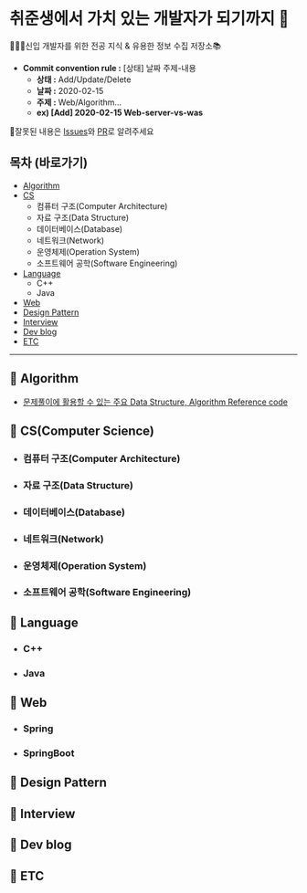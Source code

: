 # 취준생에서 가치 있는 개발자가 되기까지 💪
👨🏻‍💻신입 개발자를 위한 전공 지식 & 유용한 정보 수집 저장소📚

* __Commit convention rule :__ [상태] 날짜 주제-내용
  + __상태 :__ Add/Update/Delete
  + __날짜 :__ 2020-02-15
  + __주제 :__ Web/Algorithm...
  + __ex) [Add] 2020-02-15 Web-server-vs-was__

  
📢잘못된 내용은 [Issues](https://github.com/doorisopen/developers-library/issues)와 [PR](https://github.com/doorisopen/developers-library/pulls)로 알려주세요

<!-- 디렉토리 구조 예시
```sh
├─Github
│  │  README.md
│  ├─docs
│  │      01-git-설치.md
│  │      02-github-회원가입.md
│  └─images
│          demun-001.jpg
│          demun-002.jpg
├─Javascript
│  │  README.md
│  ├─docs
│  └─images
└─Sublimetext
   │  README.md
   │  Sublime Text 3.zip
   ├─docs
   │      01-프로그램-설치.md
   │      02-플러그인-설치.md
   └─images
           demun-024.jpg
           demun-025.jpg
```
-->
## 목차 (바로가기)
* [Algorithm](https://github.com/doorisopen/developers-library#-algorithm)
* [CS](https://github.com/doorisopen/developers-library#-cscomputer-science)
  + 컴퓨터 구조(Computer Architecture)
  + 자료 구조(Data Structure)
  + 데이터베이스(Database)
  + 네트워크(Network)
  + 운영체제(Operation System)
  + 소프트웨어 공학(Software Engineering)
* [Language](https://github.com/doorisopen/developers-library#-Language)
  + C++
  + Java
* [Web](https://github.com/doorisopen/developers-library#-Web)
* [Design Pattern](https://github.com/doorisopen/developers-library#-Design-Pattern)
* [Interview](https://github.com/doorisopen/developers-library#-Interview)
* [Dev blog](https://github.com/doorisopen/developers-library#-dev-blog)
* [ETC](https://github.com/doorisopen/developers-library#-ETC)
<hr />

## 📍 Algorithm
* [문제풀이에 활용할 수 있는 주요 Data Structure, Algorithm Reference code](https://swexpertacademy.com/main/code/referenceCode/referenceCodeList.do?)

## 📍 CS(Computer Science)
- ### 컴퓨터 구조(Computer Architecture)

- ### 자료 구조(Data Structure)

- ### 데이터베이스(Database)

- ### 네트워크(Network)

- ### 운영체제(Operation System)

- ### 소프트웨어 공학(Software Engineering)

## 📍 Language
* ### C++
  
* ### Java

## 📍 Web
* ### Spring
  
* ### SpringBoot

## 📍 Design Pattern

## 📍 Interview

## 📍 Dev blog

## 📍 ETC